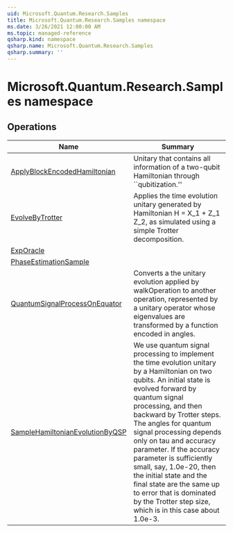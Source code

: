 ```yaml
---
uid: Microsoft.Quantum.Research.Samples
title: Microsoft.Quantum.Research.Samples namespace
ms.date: 3/26/2021 12:00:00 AM
ms.topic: managed-reference
qsharp.kind: namespace
qsharp.name: Microsoft.Quantum.Research.Samples
qsharp.summary: ''
---
```


# Microsoft.Quantum.Research.Samples namespace




<!-- summaries -->

## Operations

| Name | Summary |
|------|---------|
|[ApplyBlockEncodedHamiltonian](xref:Microsoft.Quantum.Research.Samples.ApplyBlockEncodedHamiltonian) |Unitary that contains all information of a two-qubit Hamiltonian through ``qubitization.'' |
|[EvolveByTrotter](xref:Microsoft.Quantum.Research.Samples.EvolveByTrotter) |Applies the time evolution unitary generated by Hamiltonian H = X_1 + Z_1 Z_2, as simulated using a simple Trotter decomposition. |
|[ExpOracle](xref:Microsoft.Quantum.Research.Samples.ExpOracle) | |
|[PhaseEstimationSample](xref:Microsoft.Quantum.Research.Samples.PhaseEstimationSample) | |
|[QuantumSignalProcessOnEquator](xref:Microsoft.Quantum.Research.Samples.QuantumSignalProcessOnEquator) |Converts a the unitary evolution applied by walkOperation to another operation, represented by a unitary operator whose eigenvalues are transformed by a function encoded in angles. |
|[SampleHamiltonianEvolutionByQSP](xref:Microsoft.Quantum.Research.Samples.SampleHamiltonianEvolutionByQSP) |We use quantum signal processing to implement the time evolution unitary by a Hamiltonian on two qubits. An initial state is evolved forward by quantum signal processing, and then backward by Trotter steps. The angles for quantum signal processing depends only on tau and accuracy parameter. If the accuracy parameter is sufficiently small, say, 1.0e-20, then the initial state and the final state are the same up to error that is dominated by the Trotter step size, which is in this case about 1.0e-3. |


<!-- /summaries -->
